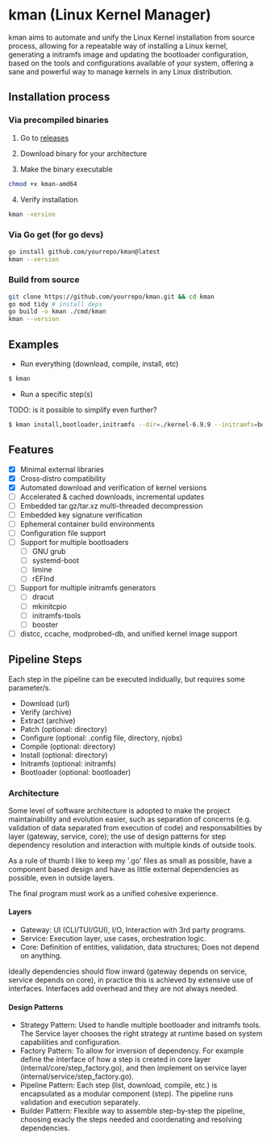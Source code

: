 # kman (Linux Kernel Manager)

kman aims to automate and unify the Linux Kernel installation from source process, allowing for a
repeatable way of installing a Linux kernel, generating a initramfs image and updating
the bootloader configuration, based on the tools and configurations available of your system,
offering a sane and powerful way to manage kernels in any Linux distribution.

## Installation process

### Via precompiled binaries

1. Go to [releases](https://github.com/jpnt/kman/releases)

2. Download binary for your architecture

3. Make the binary executable

```sh
chmod +x kman-amd64 
```

4. Verify installation

```sh
kman -version
```

### Via Go get (for go devs)

```sh
go install github.com/yourrepo/kman@latest
kman --version
```

### Build from source

```sh
git clone https://github.com/yourrepo/kman.git && cd kman
go mod tidy # install deps
go build -o kman ./cmd/kman
kman --version
```

## Examples

- Run everything (download, compile, install, etc)

```sh
$ kman
```

- Run a specific step(s)

TODO: is it possible to simplify even further?

```sh
$ kman install,bootloader,initramfs --dir=./kernel-6.9.9 --initramfs=booster
```

## Features

- [x] Minimal external libraries
- [x] Cross‑distro compatibility
- [x] Automated download and verification of kernel versions
- [ ] Accelerated & cached downloads, incremental updates
- [ ] Embedded tar.gz/tar.xz multi-threaded decompression
- [ ] Embedded key signature verification
- [ ] Ephemeral container build environments
- [ ] Configuration file support
- [ ] Support for multiple bootloaders
    - [ ] GNU grub
    - [ ] systemd-boot
    - [ ] limine
    - [ ] rEFInd
- [ ] Support for multiple initramfs generators
    - [ ] dracut
    - [ ] mkinitcpio
    - [ ] initramfs-tools
    - [ ] booster
- [ ] distcc, ccache, modprobed-db, and unified kernel image support

## Pipeline Steps

Each step in the pipeline can be executed indidually, but requires some parameter/s.

- Download (url)
- Verify (archive)
- Extract (archive)
- Patch (optional: directory)
- Configure (optional: .config file, directory, njobs)
- Compile (optional: directory)
- Install (optional: directory)
- Initramfs (optional: initramfs)
- Bootloader (optional: bootloader)

### Architecture

Some level of software architecture is adopted to make the project maintainability and evolution easier, such
as separation of concerns (e.g. validation of data separated from execution of code) and responsabilities
by layer (gateway, service, core); the use of design patterns for step dependency resolution
and interaction with multiple kinds of outside tools.

As a rule of thumb I like to keep my '.go' files as small as possible, have a component 
based design and have as little external dependencies as possible, even in outside layers.

The final program must work as a unified cohesive experience.

#### Layers

- Gateway: UI (CLI/TUI/GUI), I/O, Interaction with 3rd party programs.
- Service: Execution layer, use cases, orchestration logic.
- Core: Definition of entities, validation, data structures; Does not depend on anything.

Ideally dependencies should flow inward (gateway depends on service, service depends on core),
in practice this is achieved by extensive use of interfaces. Interfaces add overhead and they
are not always needed.

#### Design Patterns

- Strategy Pattern: Used to handle multiple bootloader and initramfs tools. The Service layer
  chooses the right strategy at runtime based on system capabilities and configuration.
- Factory Pattern: To allow for inversion of dependency. For example define the interface of
  how a step is created in core layer (internal/core/step_factory.go), and then implement on service
  layer (internal/service/step_factory.go).
- Pipeline Pattern: Each step (list, download, compile, etc.) is encapsulated as a modular
  component (step). The pipeline runs validation and execution separately.
- Builder Pattern: Flexible way to assemble step-by‑step the pipeline, choosing exacly the steps
  needed and coordenating and resolving dependencies.
